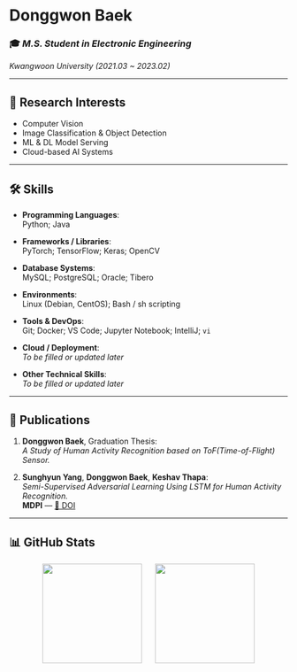 # Donggwon Baek

### 🎓 *M.S. Student in Electronic Engineering*  
*Kwangwoon University (2021.03 ~ 2023.02)*

---

## 🧠 Research Interests

- Computer Vision  
- Image Classification & Object Detection  
- ML & DL Model Serving  
- Cloud-based AI Systems  

---

## 🛠️ Skills

- **Programming Languages**:  
  Python; Java  

- **Frameworks / Libraries**:  
  PyTorch; TensorFlow; Keras; OpenCV  

- **Database Systems**:  
  MySQL; PostgreSQL; Oracle; Tibero  

- **Environments**:  
  Linux (Debian, CentOS); Bash / sh scripting  

- **Tools & DevOps**:  
  Git; Docker; VS Code; Jupyter Notebook; IntelliJ; `vi`  

- **Cloud / Deployment**:  
  *To be filled or updated later*  

- **Other Technical Skills**:  
  *To be filled or updated later*  

---

## 📄 Publications

1. **Donggwon Baek**, Graduation Thesis:  
   *A Study of Human Activity Recognition based on ToF(Time-of-Flight) Sensor.*

2. **Sunghyun Yang**, **Donggwon Baek**, **Keshav Thapa**:  
   *Semi-Supervised Adversarial Learning Using LSTM for Human Activity Recognition.*  
   **MDPI** — [🔗 DOI](https://doi.org/10.3390/s22134755)

---

## 📊 GitHub Stats

<div align="center">
  <img src="https://github-readme-stats.vercel.app/api?username=whitedk98&show_icons=true&theme=radical" height="180"/>
  <img src="https://github-readme-stats.vercel.app/api/top-langs/?username=whitedk98&layout=compact" height="180" style="margin-left: 20px;" />
</div>

